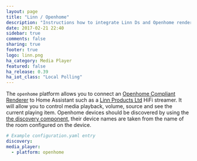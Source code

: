 ```yaml
---
layout: page
title: "Linn / Openhome"
description: "Instructions how to integrate Linn Ds and Openhome renderers into Home Assistant."
date: 2017-02-21 22:40
sidebar: true
comments: false
sharing: true
footer: true
logo: linn.png
ha_category: Media Player
featured: false
ha_release: 0.39
ha_iot_class: "Local Polling"
---
```



The `openhome` platform allows you to connect an [Openhome Compliant Renderer](https://www.openhome.org) to Home Assistant such as a [Linn Products Ltd](https://www.linn.co.uk) HiFi streamer. It will allow you to control media playback, volume, source and see the current playing item. Openhome devices should be discovered by using the [the discovery component](/components/discovery/), their device names are taken from the name of the room configured on the device. 

```yaml
# Example configuration.yaml entry
discovery:
media_player:
  - platform: openhome
```
